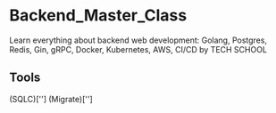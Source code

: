 # Backend_Master_Class

Learn everything about backend web development: Golang, Postgres, Redis, Gin, gRPC, Docker, Kubernetes, AWS, CI/CD by TECH SCHOOL

## Tools

(SQLC)['']
(Migrate)['']
